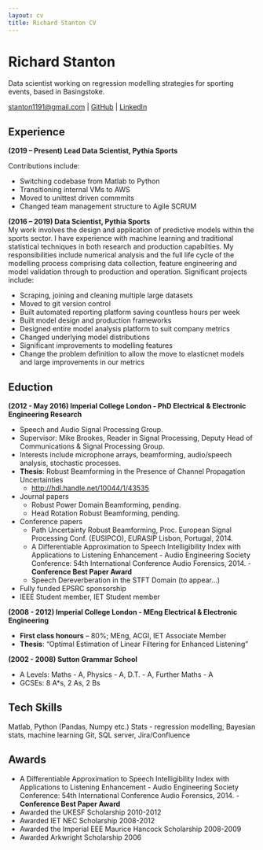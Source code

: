 ```yaml
---
layout: cv
title: Richard Stanton CV
---
```

# Richard Stanton
Data scientist working on regression modelling strategies for sporting events, based in Basingstoke.

<div id="webaddress">
<a href="stanton1191@gmail.com">stanton1191@gmail.com</a>
| <a href="https://github.com/stanton119">GitHub</a>
| <a href="https://www.linkedin.com/in/richard-stanton119/">LinkedIn</a>
</div>

## Experience
**(2019 – Present) Lead Data Scientist, Pythia Sports**  
<!-- Leading a team of data scientists towards business goals -->
Contributions include:
* Switching codebase from Matlab to Python
* Transitioning internal VMs to AWS
* Moved to unittest driven commmits
* Changed team management structure to Agile SCRUM  
<!-- Management experience:
* Scrum master
* Jira/Confluence admin
* Reporting to stakeholders
* Training/onboarding of junior staff -->

**(2016 – 2019) Data Scientist, Pythia Sports**  
My work involves the design and application of predictive models within the sports sector. I have experience with machine learning and traditional statistical techniques in both research and production capabilties. My responsibilities include numerical analysis and the full life cycle of the modelling process comprising data collection, feature engineering and model validation through to production and operation.
Significant projects include:
* Scraping, joining and cleaning multiple large datasets
* Moved to git version control
* Built automated reporting platform saving countless hours per week
* Built model design and production frameworks
* Designed entire model analysis platform to suit company metrics
* Changed underlying model distributions
* Significant improvements to modelling features
* Change the problem definition to allow the move to elasticnet models and large improvements in our metrics

## Eduction

**(2012 - May 2016) Imperial College London - PhD Electrical & Electronic Engineering Research**
* Speech and Audio Signal Processing Group.
* Supervisor: Mike Brookes, Reader in Signal Processing, Deputy Head of Communications & Signal Processing Group.
* Interests include microphone arrays, beamforming, audio/speech analysis, stochastic processes.
* **Thesis**: Robust Beamforming in the Presence of Channel Propagation Uncertainties
    * http://hdl.handle.net/10044/1/43535  
* Journal papers
    * Robust Power Domain Beamforming, pending.
    * Head Rotation Robust Beamforming, pending.
* Conference papers
    * Path Uncertainty Robust Beamforming, Proc. European Signal Processing Conf. (EUSIPCO), EURASIP Lisbon, Portugal, 2014.
    * A Differentiable Approximation to Speech Intelligibility Index with Applications to Listening Enhancement - Audio Engineering Society Conference: 54th International Conference Audio Forensics, 2014. - **Conference Best Paper Award**
    * Speech Dereverberation in the STFT Domain (to appear…)
* Fully funded EPSRC sponsorship
* IEEE Student member, IET Student member

**(2008 - 2012) Imperial College London - MEng Electrical & Electronic Engineering**
* **First class honours** – 80%; MEng, ACGI, IET Associate Member
* **Thesis**: “Optimal Estimation of Linear Filtering for Enhanced Listening”

**(2002 - 2008) Sutton Grammar School**
* A Levels:	Maths - A, Physics - A, D.T. - A, Further Maths - A
* GCSEs:	8 A*s, 2 As, 2 Bs

## Tech Skills
Matlab, Python (Pandas, Numpy etc.)
Stats - regression modelling, Bayesian stats, machine learning
Git, SQL server, Jira/Confluence  

<!-- Pandas, numpy, scikit, matplotlib, seaborn, hvplot, tensorflow, flask -->

## Awards
* A Differentiable Approximation to Speech Intelligibility Index with Applications to Listening Enhancement - Audio Engineering Society Conference: 54th International Conference Audio Forensics, 2014. - **Conference Best Paper Award**
* Awarded the UKESF Scholarship 2010-2012
* Awarded IET NEC Scholarship 2008-2012
* Awarded the Imperial EEE Maurice Hancock Scholarship 2008-2009
* Awarded Arkwright Scholarship 2006

<!-- ### Footer

Last updated: Jan 2020 -->


